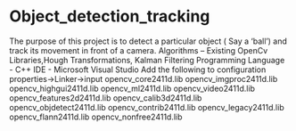 # Object_detection_tracking
The purpose of this project is to detect a particular object ( Say a ‘ball’) and track its movement in front of a camera.
Algorithms – Existing OpenCv Libraries,Hough Transformations, Kalman Filtering
Programming Language - C++
IDE - Microsoft Visual Studio
Add the following to configuration properties->Linker->input
opencv_core2411d.lib
opencv_imgproc2411d.lib
opencv_highgui2411d.lib
opencv_ml2411d.lib
opencv_video2411d.lib
opencv_features2d2411d.lib
opencv_calib3d2411d.lib
opencv_objdetect2411d.lib
opencv_contrib2411d.lib
opencv_legacy2411d.lib
opencv_flann2411d.lib
opencv_nonfree2411d.lib
